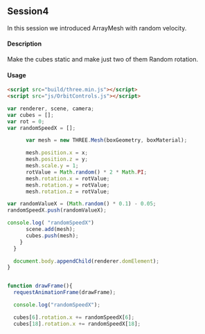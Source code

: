 Session4
------------
In this session we introduced ArrayMesh with random velocity.
#### Description ####
Make the cubes static and make just two of them Random rotation.
#### Usage ####
```html
<script src="build/three.min.js"></script>
<script src="js/OrbitControls.js"></script>
```
```javascript
var renderer, scene, camera;
var cubes = [];
var rot = 0;
var randomSpeedX = [];

      var mesh = new THREE.Mesh(boxGeometry, boxMaterial);

      mesh.position.x = x;
      mesh.position.z = y;
      mesh.scale.y = 1;
      rotValue = Math.random() * 2 * Math.PI;
      mesh.rotation.x = rotValue;
      mesh.rotation.y = rotValue;
      mesh.rotation.z = rotValue;

var randomValueX = (Math.random() * 0.1) - 0.05;
randomSpeedX.push(randomValueX);

console.log( "randomSpeedX")
      scene.add(mesh);
      cubes.push(mesh);
    }
  }

  document.body.appendChild(renderer.domElement);
}


function drawFrame(){
  requestAnimationFrame(drawFrame);

  console.log("randomSpeedX");

  cubes[6].rotation.x += randomSpeedX[6];
  cubes[18].rotation.x += randomSpeedX[18];
  ```
